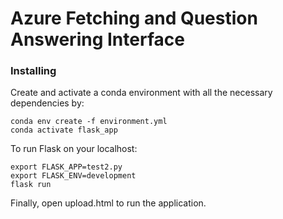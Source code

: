 # Azure Fetching and Question Answering Interface

### Installing
Create and activate a conda environment with all the necessary dependencies by:

```
conda env create -f environment.yml
conda activate flask_app
```

To run Flask on your localhost: 

```
export FLASK_APP=test2.py
export FLASK_ENV=development
flask run
```

Finally, open upload.html to run the application. 